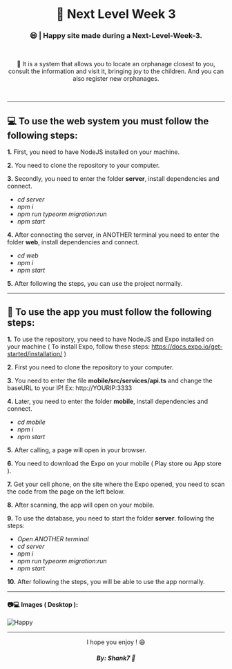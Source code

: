 <h1 align="center">💛 Next Level Week 3</h1>

<h3 align="center">😄 | Happy site made during a Next-Level-Week-3.</h3>

&nbsp;

<p align="center">
👧 It is a system that allows you to locate an orphanage closest to you, consult the information and visit it, bringing joy to the children. And you can also register new orphanages.

</p>

&nbsp;

---

## 💻 To use the web system you must follow the following steps:

**1.** First, you need to have NodeJS installed on your machine.

**2.** You need to clone the repository to your computer.

**3.** Secondly, you need to enter the folder **server**, install dependencies and connect.
- *cd server*
- *npm i*
- *npm run typeorm migration:run*
- *npm start*

**4.** After connecting the server, in ANOTHER terminal you need to enter the folder **web**, install dependencies and connect.
- *cd web*
- *npm i*
- *npm start*

**5.** After following the steps, you can use the project normally.

---

## 📱 To use the app you must follow the following steps:

**1.** To use the repository, you need to have NodeJS and Expo installed on your machine ( To install Expo, follow these steps: https://docs.expo.io/get-started/installation/ )

**2.** First you need to clone the repository to your computer.

**3.** You need to enter the file **mobile/src/services/api.ts** and change the baseURL to your IP! Ex: http://YOURIP:3333

**4.** Later, you need to enter the folder **mobile**, install dependencies and connect.
- *cd mobile*
- *npm i*
- *npm start*

**5.** After calling, a page will open in your browser.

**6.** You need to download the Expo on your mobile ( Play store ou App store ).

**7.** Get your cell phone, on the site where the Expo opened, you need to scan the code from the page on the left below.

**8.** After scanning, the app will open on your mobile.

**9.** To use the database, you need to start the folder **server**. following the steps:
- *Open ANOTHER terminal*
- *cd server*
- *npm i*
- *npm run typeorm migration:run*
- *npm start*

**10.** After following the steps, you will be able to use the app normally.

---

#### 📷💻 Images ( Desktop ):

![Happy](https://user-images.githubusercontent.com/57328274/97235318-5f4de700-17c1-11eb-9864-9f99a70d5452.png)

---

<p align="center">I hope you enjoy ! 😄</p>

<h5 align="center">By: Shank7 🤍</h5>
